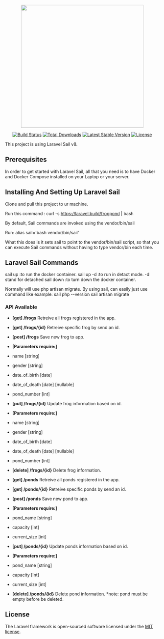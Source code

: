 <p align="center"><a href="https://laravel.com" target="_blank"><img src="https://raw.githubusercontent.com/laravel/art/master/logo-lockup/5%20SVG/2%20CMYK/1%20Full%20Color/laravel-logolockup-cmyk-red.svg" width="400"></a></p>

<p align="center">
<a href="https://travis-ci.org/laravel/framework"><img src="https://travis-ci.org/laravel/framework.svg" alt="Build Status"></a>
<a href="https://packagist.org/packages/laravel/framework"><img src="https://img.shields.io/packagist/dt/laravel/framework" alt="Total Downloads"></a>
<a href="https://packagist.org/packages/laravel/framework"><img src="https://img.shields.io/packagist/v/laravel/framework" alt="Latest Stable Version"></a>
<a href="https://packagist.org/packages/laravel/framework"><img src="https://img.shields.io/packagist/l/laravel/framework" alt="License"></a>
</p>

This project is using Laravel Sail v8.

## Prerequisites

In order to get started with Laravel Sail, all that you need is to have Docker and Docker Compose installed on your Laptop or your server.

## Installing And Setting Up Laravel Sail

Clone and pull this project to ur machine.

Run this command :
curl -s https://laravel.build/frogpond | bash

By default, Sail commands are invoked using the vendor/bin/sail

Run:
alias sail='bash vendor/bin/sail'

What this does is it sets sail to point to the vendor/bin/sail script, so that you can execute Sail commands without having to type vendor/bin each time.

## Laravel Sail Commands

sail up :to run the docker container.
sail up -d :to run in detact mode. -d stand for detached
sail down :to turn down the docker container.

Normally will use php artisan migrate.
By using sail, can easily just use command like
example:
sail php --version
sail artisan migrate

### API Available

- **[get] /frogs** Retreive all frogs registered in the app.
- **[get] /frogs/{id}** Retreive specific frog by send an id.
- **[post] /frogs** Save new frog to app.
- **[Parameters require:]**
- name [string]
- gender [string]
- date_of_birth [date]
- date_of_death [date] [nullable]
- pond_number [int]
- **[put] /frogs/{id}** Update frog information based on id.
- **[Parameters require:]**
- name [string]
- gender [string]
- date_of_birth [date]
- date_of_death [date] [nullable]
- pond_number [int]
- **[delete] /frogs/{id}** Delete frog information.

- **[get] /ponds** Retreive all ponds registered in the app.
- **[get] /ponds/{id}** Retreive specific ponds by send an id.
- **[post] /ponds** Save new pond to app.
- **[Parameters require:]**
- pond_name [string]
- capacity [int]
- current_size [int]
- **[put] /ponds/{id}** Update ponds information based on id.
- **[Parameters require:]**
- pond_name [string]
- capacity [int]
- current_size [int]
- **[delete] /ponds/{id}** Delete pond information. *note: pond must be empty before be deleted.

## License

The Laravel framework is open-sourced software licensed under the [MIT license](https://opensource.org/licenses/MIT).
